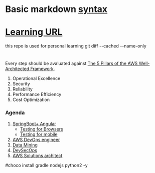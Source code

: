 # Basic markdown [syntax](https://help.github.com/en/articles/basic-writing-and-formatting-syntax#links)
# [Learning URL](https://app.pluralsight.com)
this repo is used for personal learning 
git diff --cached --name-only
#
Every step should be avaluated against 
[The 5 Pillars of the AWS Well-Architected Framework](https://aws.amazon.com/blogs/apn/the-5-pillars-of-the-aws-well-architected-framework/).
1. Operational Excellence
2. Security
3. Reliability
4. Performance Efficiency
5. Cost Optimization


### Agenda 

1. [SpringBoot+ Angular]( https://www.javaguides.net/2019/06/spring-boot-angular-7-crud-example-tutorial.html )
	- [Testing for Browsers](https://medium.com/@briananderson2209/best-automation-testing-tools-for-2018-top-10-reviews-8a4a19f664d2)
	- [Testing for mobile](https://medium.com/@briananderson2209/best-automation-testing-tools-for-2018-top-10-reviews-8a4a19f664d2)
2. [AWS DevOps engineer]( https://www.udemy.com/share/101Btg/ )
3. [Data Mining]()
4. [DevSecOps](https://github.com/hysnsec/DevSecOps-Studio)
5. [AWS Solutions architect](https://aws.amazon.com/certification/certified-solutions-architect-professional/)


#choco install gradle nodejs python2 -y